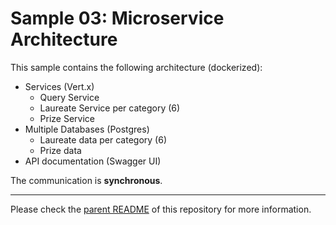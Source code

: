 # Sample 03: Microservice Architecture

This sample contains the following architecture (dockerized):

- Services (Vert.x)
  - Query Service
  - Laureate Service per category (6)
  - Prize Service
- Multiple Databases (Postgres)
  - Laureate data per category (6)
  - Prize data
- API documentation (Swagger UI)

The communication is **synchronous**.

---

Please check the [parent README](../../../README.md) of this repository for more information.
